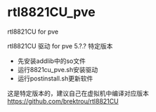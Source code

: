 # rtl8821CU_pve
rtl8821CU for pve

rtl8821CU 驱动 for pve 5.?.? 特定版本

* 先安装addlib中的so文件
* 运行8821cu_pve.sh安装驱动
* 运行postinstall.sh更新软件

这是特定版本的，建议自己在虚拟机中编译对应版本 https://github.com/brektrou/rtl8821CU

